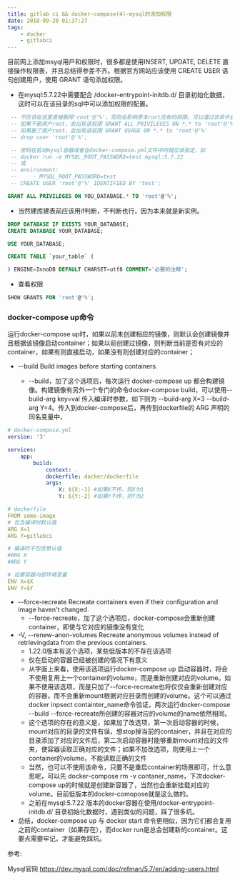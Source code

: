 ```yaml
---
title: gitlab ci && docker-compose(4)-mysql的添加权限
date: 2018-09-20 01:37:27
tags:
    - docker
    - gitlabci
---
```


目前网上添加msyql用户和权限时，很多都是使用INSERT, UPDATE, DELETE 直接操作权限表，并且总结得参差不齐。根据官方网站应该使用 CREATE USER 语句创建用户，使用 GRANT 语句添加权限。


* 在mysql:5.7.22中需要配合 /docker-entrypoint-initdb.d/ 目录初始化数据，这时可以在该目录的sql中可以添加权限的配置。

```sql
 -- 不应该在这里直接删除'root'@'%'，否则会影响原本root应有的权限。可以通过该命令查看该命令的影响，SHOW GRANTS FOR 'root'@'%';
 -- 如果不删用户root，会出现该权限 GRANT ALL PRIVILEGES ON *.* to 'root'@'%' WITH GRANT OPTION
 -- 如果删了用户root，会出现该权限 GRANT USAGE ON *.* to 'root'@'%'
 -- drop user 'root'@'%';

 -- 密码在启动mysql容器或者在docker-compose.yml文件中时就应该指定，如
 -- docker run -e MYSQL_ROOT_PASSWORD=test mysql:5.7.22
 -- 或
 -- environment:
 --     - MYSQL_ROOT_PASSWORD=test
 -- CREATE USER 'root'@'%' IDENTIFIED BY 'test';

GRANT ALL PRIVILEGES ON YOU_DATABASE.* TO 'root'@'%';
```

* 当然建库建表前应该用if判断，不判断也行，因为本来就是新实例。

```sql
DROP DATABASE IF EXISTS YOUR_DATABASE;
CREATE DATABASE YOUR_DATABASE;

USE YOUR_DATABASE;

CREATE TABLE `your_table` (

) ENGINE=InnoDB DEFAULT CHARSET=utf8 COMMENT='必要的注释';
```

* 查看权限

```sql
SHOW GRANTS FOR 'root'@'%';
```

### docker-compose up命令

运行docker-compose up时，如果以前未创建相应的镜像，则默认会创建镜像并且根据该镜像启动container；如果以前创建过镜像，则判断当前是否有对应的container，如果有则直接启动，如果没有则创建对应的container；

* --build  Build images before starting containers.

    * --build，加了这个选项后，每次运行 docker-compose up 都会构建镜像。构建镜像有另外一个专门的命令docker-compose build，可以使用--build-arg key=val 传入编译时参数，如下则为 --build-arg X=3 --build-arg Y=4。传入到docker-compose后，再传到dockerfile的 ARG 声明的同名变量中，

```yml
# docker-compose.yml
version: '3'

services:
    app:
        build:
            context: .
            dockerfile: docker/dockerfile
            args:
                X: ${X:-1} #如果X不传，则X为1
                Y: ${Y:-2} #如果Y不传，则Y为2

# dockerfile
FROM some-image
# 包含编译时默认值
ARG X=1
ARG Y=gitlabci

# 编译时不包含默认值
#ARG X
#ARG Y

# 设置容器内部环境变量
ENV X=$X
ENV Y=$Y
```

* --force-recreate  Recreate containers even if their configuration and image haven't changed.
	* --force-recreate，加了这个选项后，docker-compose会重新创建container，即使与它对应的镜像没有变化
* -V, --renew-anon-volumes   Recreate anonymous volumes instead of retrievingdata from the previous containers.
    * 1.22.0版本有这个选项，某些低版本的不存在该选项
	* 仅在启动的容器已经被创建的情况下有意义
	* 从字面上来看，使用该选项运行docker-compose up 启动容器时，将会不使用复用上一个container的volume，而是重新创建对应的volume。如果不使用该选项，而是只加了--force-recreate也将仅仅会重新创建对应的容器，而不会重新mount根据对应目录而创建的volume。这个可以通过docker inpsect containter_name命令验证，两次运行docker-compose --build --force-recreate所创建的容器对应的volume的name依然相同。
	* 这个选项的存在的意义是，如果加了改选项，第一次启动容器的时候，mount对应的目录的文件有误，想stop掉当前的container，并且在对应的目录添加了对应的文件后，第二次启动容器时能够重新mount对应的文件夹，使容器读取正确对应的文件；如果不加改选项，则使用上一个container的volume，不能读取正确的文件
	* 当然，也可以不使用该命令，只要不是重启container的场景即可，什么意思呢，可以先 docker-compose rm -v contaner_name，下次docker-compose up的时候就是创建新容器了，当然也会重新挂载对应的volume。目前低版本的docker-comopose就是这么做的。
	* 之前在mysql:5.7.22 版本的docker容器在使用/docker-entrypoint-initdb.d/ 目录初始化数据时，遇到类似的问题，踩了很多坑。
* 总结，docker-compose up 与 docker start 命令更相似，因为它们都会复用之前的container（如果存在），而docker run是总会创建新的container。这要点需要牢记，才能避免踩坑。


参考:

Mysql官网 https://dev.mysql.com/doc/refman/5.7/en/adding-users.html